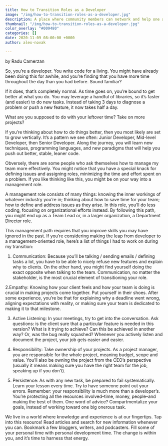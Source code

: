 ```yaml
---
title: How to Transition Roles as a Developer
image: "/img/how-to-transition-roles-as-a-developer.jpg"
description: A place where community members can network and help one another
thumbnail: "/img/how-to-transition-roles-as-a-developer.jpg"
color_overlay: "#009480"
categories: []
date: 2020-11-09 08:00:00 +0000
author: alex-novak

---
```


by Radu Camerzan

So, you’re a developer. You write code for a living. You might have already been doing this for awhile, and you’re finding that you have more time throughout the day than you had before. Sound familiar?

If it does, that’s completely normal. As time goes on, you’re bound to get better at what you do. You may leverage a handful of libraries, so it’s faster (and easier) to do new tasks. Instead of taking 3 days to diagnose a problem or push a new feature, it now takes half a day.

What are you supposed to do with your leftover time? Take on more projects?

If you’re thinking about how to do things better, then you most likely are set to grow vertically. It’s a pattern we see often: Junior Developer, Mid-level Developer, then Senior Developer. Along the journey, you will learn new techniques, programming languages, and new paradigms that will help you push out better, stable, leaner code.

Obversely, there are some people who ask themselves how to manage my team more effectively. You might notice that you have a special knack for defining issues and assigning roles, minimizing the time and effort spent on a problem. If you like thinking like this, you might be on your way into a management role.

A management role consists of many things: knowing the inner workings of whatever industry you’re in; thinking about how to save time for your team; how to define and address issues as they arise. In this role, you’ll do less coding, focusing on organizational efforts instead.  By following this path, you might end up as a Team Lead or, in a larger organization, a Department Director role.

This management path requires that you improve skills you may have ignored in the past. If you’re considering making the leap from developer to a management-oriented role, here’s a list of things I had to work on during my transition:

1. Communication: Because you’ll be talking / sending emails / defining tasks a lot, you have to be able to nicely refuse new features and explain why to clients. On the other hand, you might find yourself doing the exact opposite when talking to the team. Communication, no matter the stakeholder, is the most crucial element of transitioning your role. 

2.Empathy: Knowing how your client feels and how your team is doing is crucial in making projects come together. Put yourself in their shoes. After some experience, you’re be that for explaining why a deadline went wrong, aligning expectations with reality, or making sure your team is dedicated to making it to that milestone.

3. Active Listening: In your meetings, try to get into the conversation. Ask questions: is the client sure that a particular feature is needed in this version? What is it trying to achieve? Can this be achieved in another way? Or, was the bug really squashed? Whenever you actively listen and document the project, your job gets easier and easier.

4. Responsibility: Take ownership of your projects. As a project manager, you are responsible for the whole project, meaning budget, scope and value. You’ll also be owning the project from the CEO’s perspective (usually it means making sure you have the right team for the job, speaking up if you don’t).

5. Persistence: As with any new task, be prepared to fail systematically. Learn your lesson every time. Try to have someone point out your errors. Remember: your responsibility is much more than a developer’s. You’re protecting all the resources involved–time, money, people–and making the best of them. One word of advice? Compartmentalize your goals, instead of working toward one big onerous task. 

We live in a world where knowledge and experience is at our fingertips. Tap into this resource! Read articles and search for new information whenever you can. Bookmark a few bloggers, writers, and podcasters. Fill some of your personal time with personal development time. The change is within you, and it’s time to harness that energy. 
